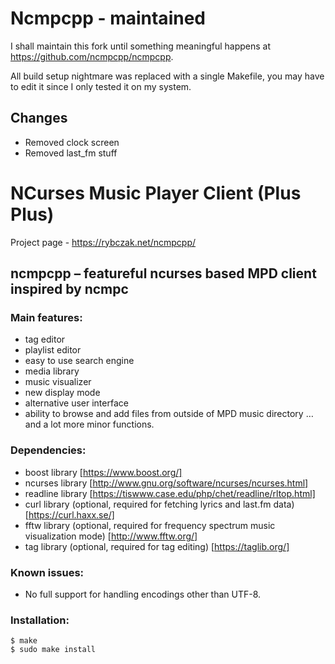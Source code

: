 # Ncmpcpp - maintained
I shall maintain this fork until something meaningful happens at
https://github.com/ncmpcpp/ncmpcpp.

All build setup nightmare was replaced with a single Makefile, you may have to
edit it since I only tested it on my system.

## Changes
- Removed clock screen
- Removed last_fm stuff

# NCurses Music Player Client (Plus Plus)

Project page - https://rybczak.net/ncmpcpp/

## ncmpcpp – featureful ncurses based MPD client inspired by ncmpc

### Main features:

* tag editor
* playlist editor
* easy to use search engine
* media library
* music visualizer
* new display mode
* alternative user interface
* ability to browse and add files from outside of MPD music directory
…and a lot more minor functions.

### Dependencies:

* boost library [https://www.boost.org/]
* ncurses library [http://www.gnu.org/software/ncurses/ncurses.html]
* readline library [https://tiswww.case.edu/php/chet/readline/rltop.html]
* curl library (optional, required for fetching lyrics and last.fm data) [https://curl.haxx.se/]
* fftw library (optional, required for frequency spectrum music visualization mode) [http://www.fftw.org/]
* tag library (optional, required for tag editing) [https://taglib.org/]

### Known issues:
* No full support for handling encodings other than UTF-8.

### Installation:

```
$ make
$ sudo make install
```
